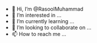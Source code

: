 - 👋 Hi, I’m @RasoolMuhammad
- 👀 I’m interested in ...
- 🌱 I’m currently learning ...
- 💞️ I’m looking to collaborate on ...
- 📫 How to reach me ...

<!---
RasoolMuhammad/RasoolMuhammad is a ✨ special ✨ repository because its `README.md` (this file) appears on your GitHub profile.
You can click the Preview link to take a look at your changes.
--->
